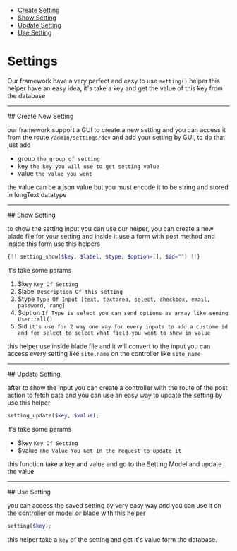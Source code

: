 - [Create Setting](#create)
- [Show Setting](#show)
- [Update Setting](#update)
- [Use Setting](#use)

# Settings
Our framework have a very perfect and easy to use `setting()` helper this helper have an easy idea, it's take a key and get the value of this key from the database

<hr>

<a name="create">
## Create New Setting
</a>

our framework support a GUI to create a new setting and you can access it from the route `/admin/settings/dev` and add your setting by GUI, to do that just add 
- group `the group of setting`
- key `the key you will use to get setting value`
- value `the value you went`

the value can be a json value but you must encode it to be string and stored in longText datatype 
<hr>

<a name="show">
## Show Setting
</a>

to show the setting input you can use our helper, you can create a new blade file for your setting and inside it use a form with post method and inside this form use this helpers 

```php 
{!! setting_show($key, $label, $type, $option=[], $id="") !!}
```
it's take some params 
1. $key `Key Of Setting`
2. $label `Description Of this setting`
3. $type `Type Of Input [text, textarea, select, checkbox, email, password, rang]`
4. $option `If Type is select you can send options as array like sening User::all()`
5. $id `it's use for 2 way one way for every inputs to add a custome id and for select to select what field you went to show in value`

this helper use inside blade file and it will convert to the input you can access every setting like `site.name` on the controller like `site_name`

<hr>

<a name="update">
## Update Setting
</a>

after to show the input you can create a controller with the route of the post action to fetch data and you can use an easy way to update the setting by use this helper

```php
setting_update($key, $value);
```
it's take some params 
- $key `Key Of Setting`
- $value `The Value You Get In the request to update it`

this function take a key and value and go to the Setting Model and update the value
<hr>

<a name="use">
## Use Setting
</a>

you can access the saved setting by very easy way and you can use it on the controller or model or blade with this helper 
```php 
setting($key);
```
this helper take a `key` of the setting and get it's value form the database.
